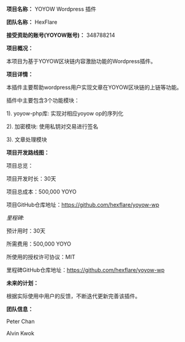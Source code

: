 **项目名称：** YOYOW Wordpress 插件

**团队名称：** HexFlare

**接受资助的账号(****YOYOW****账号)：**  348788214

**项目概况：**

本项目为基于YOYOW区块链内容激励功能的Wordpress插件。
  
  
**项目详情：**

本插件主要帮助wordpress用户实现文章在YOYOW区块链的上链等功能。

插件中主要包含3个功能模块：

1). yoyow-php库:  实现对相应yoyow op的序列化

2). 加密模块:  使用私钥对交易进行签名

3). 文章处理模块



**项目开发路线图：**

项目总览：

项目开发时长：30天

项目总成本：500,000 YOYO

项目GitHub仓库地址：https://github.com/hexflare/yoyow-wp


*里程碑:*

预计用时：30天

所需费用：500,000 YOYO

所使用的授权许可协议：MIT

里程碑GitHub仓库地址：https://github.com/hexflare/yoyow-wp

  
**未来的计划：**

根据实际使用中用户的反馈，不断迭代更新完善该插件。


**团队信息：**

Peter Chan

Alvin Kwok
